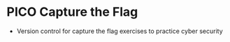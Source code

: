 # PICO Capture the Flag
  - Version control for capture the flag exercises to practice cyber security
